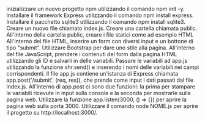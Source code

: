 inizializzare un nuovo progetto npm utilizzando il comando npm init -y.
Installare il framework Express utilizzando il comando npm install express.
Installare il pacchetto sqlite3 utilizzando il comando npm install sqlite3.
Creare un nuovo file chiamato index.js.
Creare una cartella chiamata public. All'interno della cartella public, creare i file statici come ad esempio HTML
All'interno del file HTML, inserire un form con diversi input e un bottone di tipo "submit".
Utilizzare Bootstrap per dare uno stile alla pagina.
All'interno del file JavaScript, prendere i contenuti del form dalla pagina HTML utilizzando gli ID e salvarli in delle variabili.
Passare le variabili ad app.js utilizzando la funzione xhr.send() e inserendo i nomi delle variabili nei campi corrispondenti.
Il file app.js contiene un'istanza di Express chiamata app.post('/submit', (req, res)), che prende come input i dati passati dal file index.js.
All'interno di app.post ci sono due funzioni: la prima per stampare le variabili ricevute in input sulla console e la seconda per mostrarle sulla pagina web.
Utilizzare la funzione app.listen(3000, () => {}) per aprire la pagina web sulla porta 3000.
Utilizzare il comando node NOME.js per aprire il progetto su http://localhost:3000/.